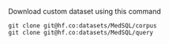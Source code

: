 Download custom dataset using this command
```shell
git clone git@hf.co:datasets/MedSQL/corpus
git clone git@hf.co:datasets/MedSQL/query
```
